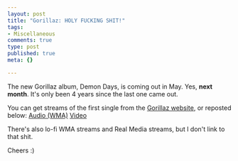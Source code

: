 ```yaml
--- 
layout: post
title: "Gorillaz: HOLY FUCKING SHIT!"
tags: 
- Miscellaneous
comments: true
type: post
published: true
meta: {}

---
```

The new Gorillaz album, Demon Days, is coming out in May. Yes, <strong>next month</strong>. It's only been 4 years since the last one came out.

  You can get streams of the first single from the <a href="http://fans.gorillaz.com/news.php">Gorillaz website</a>, or reposted below:
  <a href="http://boss.streamos.com/wmedia/virg001/gorillaz/video/demon_days/gorillaz_feel_good_inc_hi.asx?siteid=fansite">Audio (WMA)</a>
  <a href="http://boss.streamos.com/wmedia/virg001/gorillaz/video/demon_days/gorillaz_feel_good_inc_hi.asx?siteid=fansite">Video</a>

  There's also lo-fi WMA streams and Real Media streams, but I don't link to that shit.

  Cheers :)
